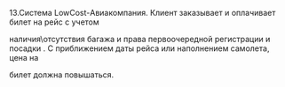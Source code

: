 13.Система LowCost-Авиакомпания. Клиент заказывает и оплачивает билет на рейс с учетом

наличия\отсутствия багажа и права первоочередной регистрации и посадки . С приближением даты рейса или наполнением самолета, цена на

билет должна повышаться.
